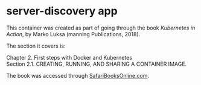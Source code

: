 # server-discovery app

This container was created as part of going through the book _Kubernetes in Action_, by Marko Luksa (manning Publications, 2018).  

The section it covers is:  

   Chapter 2. First steps with Docker and Kubernetes  
   Section 2.1. CREATING, RUNNING, AND SHARING A CONTAINER IMAGE.    

The book was accessed through [SafariBooksOnline.com](https://www.safaribooksonline.com/).